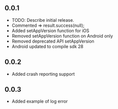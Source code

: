 ## 0.0.1

* TODO: Describe initial release.
* Commented => result.success(null);
* Added setAppVersion function for iOS
* Removed setAppVersion function on Android only
* Removed deprecated API setAppVersion
* Android updated to compile sdk 28

## 0.0.2
* Added crash reporting support 

## 0.0.3
* Added example of log error 